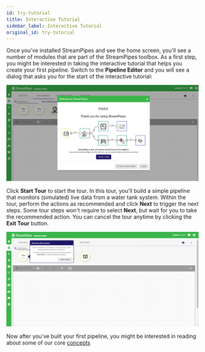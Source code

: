 ```yaml
---
id: try-tutorial
title: Interactive Tutorial
sidebar_label: Interactive Tutorial
original_id: try-tutorial
---
```


Once you've installed StreamPipes and see the home screen, you'll see a number of modules that are part of the StreamPipes toolbox.
As a first step, you might be interested in taking the interactive tutorial that helps you create your first pipeline.
Switch to the **Pipeline Editor** and you will see a dialog that asks you for the start of the interactive tutorial:

<img className="docs-image" src="/img/01_try-tutorial/01_tutorial-welcome.png" alt="Tutorial Welcome Page"/>

Click **Start Tour** to start the tour. In this tour, you'll build a simple pipeline that monitors (simulated) live data from a water tank system.
Within the tour, perform the actions as recommended and click **Next** to trigger the next steps. Some tour steps won't require to select **Next**, but wait for you to take the recommended action.
You can cancel the tour anytime by clicking the **Exit Tour** button.

<img className="docs-image" src="/img/01_try-tutorial/02_tutorial-process.png" alt="Tutorial Welcome Page"/>

Now after you've built your first pipeline, you might be interested in reading about some of our core [concepts](concepts-overview) 

